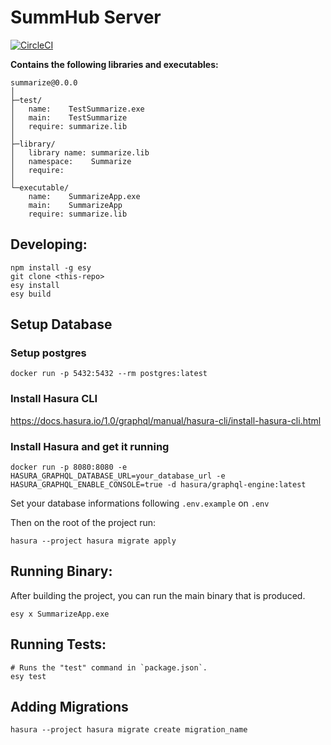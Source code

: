 # SummHub Server

[![CircleCI](https://circleci.com/gh/astrocoders/summhub-server/tree/master.svg?style=svg)](https://circleci.com/gh/astrocoders/summhub-server/tree/master)


**Contains the following libraries and executables:**

```
summarize@0.0.0
│
├─test/
│   name:    TestSummarize.exe
│   main:    TestSummarize
│   require: summarize.lib
│
├─library/
│   library name: summarize.lib
│   namespace:    Summarize
│   require:
│
└─executable/
    name:    SummarizeApp.exe
    main:    SummarizeApp
    require: summarize.lib
```

## Developing:

```
npm install -g esy
git clone <this-repo>
esy install
esy build
```

## Setup Database

### Setup postgres

`
docker run -p 5432:5432 --rm postgres:latest
`

### Install Hasura CLI

https://docs.hasura.io/1.0/graphql/manual/hasura-cli/install-hasura-cli.html

### Install Hasura and get it running

`
docker run -p 8080:8080 -e HASURA_GRAPHQL_DATABASE_URL=your_database_url -e HASURA_GRAPHQL_ENABLE_CONSOLE=true -d hasura/graphql-engine:latest
`

Set your database informations following `.env.example` on `.env`

Then on the root of the project run:

`
hasura --project hasura migrate apply
`

## Running Binary:

After building the project, you can run the main binary that is produced.
```
esy x SummarizeApp.exe
```

## Running Tests:

```
# Runs the "test" command in `package.json`.
esy test
```

## Adding Migrations
`
hasura --project hasura migrate create migration_name
`
